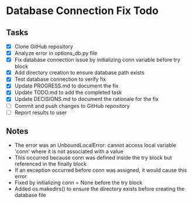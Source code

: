# Database Connection Fix Todo

## Tasks
- [x] Clone GitHub repository
- [x] Analyze error in options_db.py file
- [x] Fix database connection issue by initializing conn variable before try block
- [x] Add directory creation to ensure database path exists
- [x] Test database connection to verify fix
- [x] Update PROGRESS.md to document the fix
- [x] Update TODO.md to add the completed task
- [x] Update DECISIONS.md to document the rationale for the fix
- [ ] Commit and push changes to GitHub repository
- [ ] Report results to user

## Notes
- The error was an UnboundLocalError: cannot access local variable 'conn' where it is not associated with a value
- This occurred because conn was defined inside the try block but referenced in the finally block
- If an exception occurred before conn was assigned, it would cause this error
- Fixed by initializing conn = None before the try block
- Added os.makedirs() to ensure the directory exists before creating the database file
